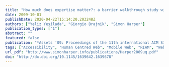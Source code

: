 ```yaml
---
title: "How much does expertise matter?: a barrier walkthrough study with experts and non-experts"
date: 2009-10-01
publishDate: 2020-04-22T15:14:20.203248Z
authors: ["Yeliz Yesilada", "Giorgio Brajnik", "Simon Harper"]
publication_types: ["1"]
abstract: ""
featured: false
publication: "*Assets '09: Proceedings of the 11th international ACM SIGACCESS conference on Computers and accessibility*"
tags: ["Accessibility", "Human Centred Web", "Mobile Web", "RIAM", "Web Accessibility"]
url_pdf: "http://www.simonharper.info/publications/Harper2009uq.pdf"
doi: "http://dx.doi.org/10.1145/1639642.1639678"
---
```


